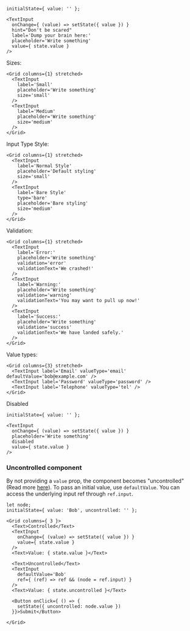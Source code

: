 ```
initialState={ value: '' };

<TextInput
  onChange={ (value) => setState({ value }) }
  hint="Don't be scared"
  label='Dump your brain here:'
  placeholder='Write something'
  value={ state.value }
/>
```

Sizes:

```
<Grid columns={1} stretched>
  <TextInput
    label='Small'
    placeholder='Write something'
    size='small'
  />
  <TextInput
    label='Medium'
    placeholder='Write something'
    size='medium'
  />
</Grid>
```

Input Type Style:

```
<Grid columns={1} stretched>
  <TextInput
    label='Normal Style'
    placeholder='Default styling'
    size='small'
  />
  <TextInput
    label='Bare Style'
    type='bare'
    placeholder='Bare styling'
    size='medium'
  />
</Grid>
```

Validation:

```
<Grid columns={1} stretched>
  <TextInput
    label='Error:'
    placeholder='Write something'
    validation='error'
    validationText='We crashed!'
  />
  <TextInput
    label='Warning:'
    placeholder='Write something'
    validation='warning'
    validationText='You may want to pull up now!'
  />
  <TextInput
    label='Success:'
    placeholder='Write something'
    validation='success'
    validationText='We have landed safely.'
  />
</Grid>
```

Value types:

```
<Grid columns={3} stretched>
  <TextInput label='Email' valueType='email' defaultValue='bob@example.com' />
  <TextInput label='Password' valueType='password' />
  <TextInput label='Telephone' valueType='tel' />
</Grid>
```

Disabled

```
initialState={ value: '' };

<TextInput
  onChange={ (value) => setState({ value }) }
  placeholder='Write something'
  disabled
  value={ state.value }
/>
```

### Uncontrolled component

By not providing a `value` prop, the component becomes "uncontrolled" (Read more [here](https://facebook.github.io/react/docs/uncontrolled-components.html)). To pass an
initial value, use `defaultValue`. You can access the underlying input ref through `ref.input`.

```
let node;
initialState={ value: 'Bob', uncontrolled: '' };

<Grid columns={ 3 }>
  <Text>Controlled</Text>
  <TextInput
    onChange={ (value) => setState({ value }) }
    value={ state.value }
  />
  <Text>Value: { state.value }</Text>

  <Text>Uncontrolled</Text>
  <TextInput
    defaultValue='Bob'
    ref={ (ref) => ref && (node = ref.input) }
  />
  <Text>Value: { state.uncontrolled }</Text>

  <Button onClick={ () => {
    setState({ uncontrolled: node.value })
  }}>Submit</Button>

</Grid>
```
